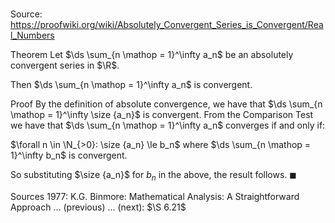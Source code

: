 # 

Source: https://proofwiki.org/wiki/Absolutely_Convergent_Series_is_Convergent/Real_Numbers

Theorem
Let $\ds \sum_{n \mathop = 1}^\infty a_n$ be an absolutely convergent series in $\R$.

Then $\ds \sum_{n \mathop = 1}^\infty a_n$ is convergent.


Proof
By the definition of absolute convergence, we have that $\ds \sum_{n \mathop = 1}^\infty \size {a_n}$ is convergent.
From the Comparison Test we have that $\ds \sum_{n \mathop = 1}^\infty a_n$ converges if and only if:

$\forall n \in \N_{>0}: \size {a_n} \le b_n$
where $\ds \sum_{n \mathop = 1}^\infty b_n$ is convergent.

So substituting $\size {a_n}$ for $b_n$ in the above, the result follows.
$\blacksquare$


Sources
1977: K.G. Binmore: Mathematical Analysis: A Straightforward Approach ... (previous) ... (next): $\S 6.21$




